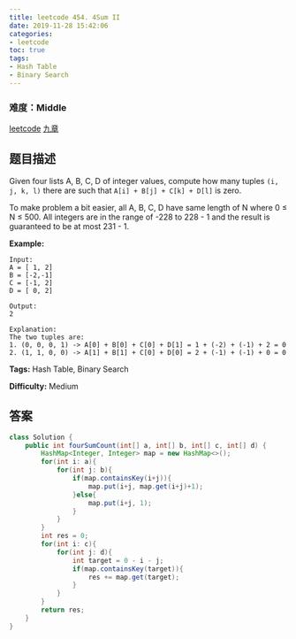 ```yaml
---
title: leetcode 454. 4Sum II
date: 2019-11-28 15:42:06
categories:
- leetcode
toc: true
tags:
- Hash Table
- Binary Search
---
```

### 难度：Middle

<a href="https://leetcode.com/problems/4sum-ii/">leetcode</a>
<a href="https://www.jiuzhang.com/solution/4sum-ii/">九章</a>
## 题目描述
Given four lists A, B, C, D of integer values, compute how many tuples `(i, j,
k, l)` there are such that `A[i] + B[j] + C[k] + D[l]` is zero.

To make problem a bit easier, all A, B, C, D have same length of N where 0 ≤ N
≤ 500\. All integers are in the range of -228 to 228 \- 1 and the result is
guaranteed to be at most 231 \- 1.

**Example:**
        
    Input:
    A = [ 1, 2]
    B = [-2,-1]
    C = [-1, 2]
    D = [ 0, 2]
    
    Output:
    2
    
    Explanation:
    The two tuples are:
    1. (0, 0, 0, 1) -> A[0] + B[0] + C[0] + D[1] = 1 + (-2) + (-1) + 2 = 0
    2. (1, 1, 0, 0) -> A[1] + B[1] + C[0] + D[0] = 2 + (-1) + (-1) + 0 = 0
    




**Tags:** Hash Table, Binary Search

**Difficulty:** Medium
## 答案
<!--more-->
```java
class Solution {
    public int fourSumCount(int[] a, int[] b, int[] c, int[] d) {
        HashMap<Integer, Integer> map = new HashMap<>();
        for(int i: a){
            for(int j: b){
                if(map.containsKey(i+j)){
                    map.put(i+j, map.get(i+j)+1);
                }else{
                    map.put(i+j, 1);
                }
            }
        }
        int res = 0;
        for(int i: c){
            for(int j: d){
                int target = 0 - i - j;
                if(map.containsKey(target)){
                    res += map.get(target);
                }
            }
        }
        return res;
    }
}
```

